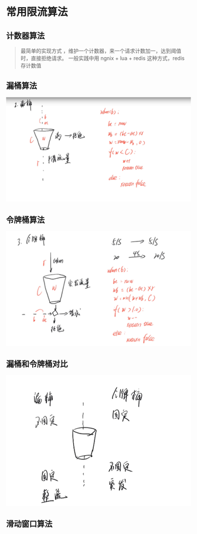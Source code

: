 

# 常用限流算法

## 计数器算法
>
>最简单的实现方式 ，维护一个计数器，来一个请求计数加一，达到阈值时，直接拒绝请求。
>一般实践中用 ngnix + lua + redis 这种方式，redis 存计数值

## 漏桶算法
![img.png](img.png)

## 令牌桶算法
![img_1.png](img_1.png)

## 漏桶和令牌桶对比
![img_2.png](img_2.png)

## 滑动窗口算法